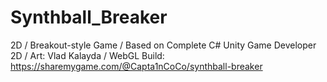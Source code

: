 # Synthball_Breaker
2D / Breakout-style Game / Based on Complete C# Unity Game Developer 2D / Art: Vlad Kalayda / WebGL Build: https://sharemygame.com/@Capta1nCoCo/synthball-breaker
